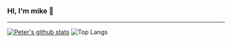 ### HI, I'm mike 👋

<!--
**dq042000/dq042000** is a ✨ _special_ ✨ repository because its `README.md` (this file) appears on your GitHub profile.

Here are some ideas to get you started:

- 🔭 I’m currently working on ...
- 🌱 I’m currently learning ...
- 👯 I’m looking to collaborate on ...
- 🤔 I’m looking for help with ...
- 💬 Ask me about ...
- 📫 How to reach me: ...
- 😄 Pronouns: ...
- ⚡ Fun fact: ...
-->

*** 
[![Peter's github stats](https://github-readme-stats.vercel.app/api?username=dq042000)](https://github.com/anuraghazra/github-readme-stats) ![Top Langs](https://github-readme-stats.vercel.app/api/top-langs/?username=dq042000&layout=compact)



